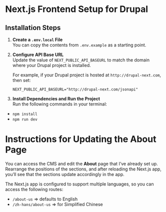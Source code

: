 # Next.js Frontend Setup for Drupal

## Installation Steps

1. **Create a `.env.local` File**  
   You can copy the contents from `.env.example` as a starting point.

2. **Configure API Base URL**  
   Update the value of `NEXT_PUBLIC_API_BASEURL` to match the domain where your Drupal project is installed.

   For example, if your Drupal project is hosted at `http://drupal-next.com`, then set:
   ```env
   NEXT_PUBLIC_API_BASEURL="http://drupal-next.com/jsonapi"
3. **Install Dependencies and Run the Project**  
   Run the following commands in your terminal:
- `npm install`
- `npm run dev`

# Instructions for Updating the About Page

You can access the CMS and edit the **About** page that I’ve already set up. Rearrange the positions of the sections, and after reloading the Next.js app, you’ll see that the sections update accordingly in the app.

The Next.js app is configured to support multiple languages, so you can access the following routes:
- `/about-us` => defaults to English
- `/zh-hans/about-us` => for Simplified Chinese
